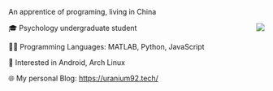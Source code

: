 An apprentice of programing, living in China

<img src="https://github-readme-stats.vercel.app/api?username=SherlockChiang&show_icons=true&theme=transparent&include_all_commits=true&count_private=true" align="right">

🎓 Psychology undergraduate student

👩‍💻 Programming Languages: MATLAB, Python, JavaScript

🐧 Interested in Android, Arch Linux

🌐 My personal Blog: https://uranium92.tech/

